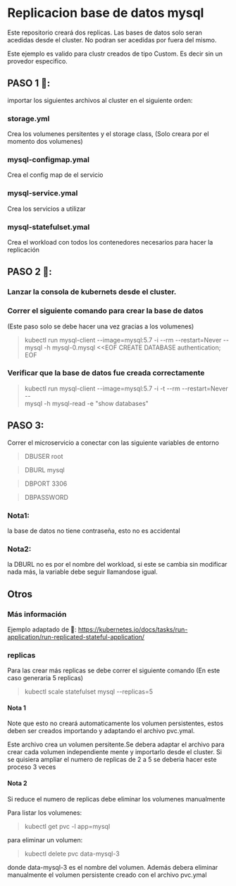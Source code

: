 # Replicacion base de datos mysql

Este repositorio creará dos replicas. Las bases de datos solo seran acedidas desde el cluster. No podran ser acedidas por fuera del mismo.

Este ejemplo es valido para clustr creados de tipo Custom. Es decir sin un provedor especifico.

## PASO 1 🔧:
importar los siguientes archivos al cluster en el siguiente orden:
 ### storage.yml
 Crea los volumenes persitentes y el storage class, (Solo creara por el momento dos volumenes)
 ### mysql-configmap.ymal
 Crea el config map de el servicio
 ### mysql-service.ymal
 Crea los servicios a utilizar
 ### mysql-statefulset.ymal
 Crea el workload con todos los contenedores necesarios para hacer la replicación

## PASO 2 🚀:
### Lanzar la consola de kubernets desde el cluster.
### Correr el siguiente comando para crear la base de datos

(Este paso solo se debe hacer una vez gracias a los volumenes)
 
> kubectl run mysql-client --image=mysql:5.7 -i --rm --restart=Never --\
  mysql -h mysql-0.mysql <<EOF
CREATE DATABASE authentication;
EOF 
 ### Verificar que la base de datos fue creada correctamente
 > kubectl run mysql-client --image=mysql:5.7 -i -t --rm --restart=Never --\
  mysql -h mysql-read -e "show databases"

## PASO 3:
Correr el microservicio a conectar con las siguiente variables de entorno

  > DBUSER	root 
  
  > DBURL	mysql 
  
  > DBPORT	3306 
  
  > DBPASSWORD	 
  
  ### Nota1: 
  la base de datos no tiene contraseña, esto no es accidental 
  ### Nota2: 
  la DBURL no es por el nombre del workload, si este se cambia sin modificar nada más, la variable debe seguir llamandose igual.


## Otros
### Más información
 Ejemplo adaptado de 📖:
https://kubernetes.io/docs/tasks/run-application/run-replicated-stateful-application/

### replicas
Para las crear más replicas se debe correr el siguiente comando (En este caso generaria 5 replicas)
>kubectl scale statefulset mysql  --replicas=5

#### Nota 1
Note que esto no creará automaticamente los volumen persistentes, estos deben ser creados importando y adaptando el archivo pvc.ymal.

Este archivo crea un volumen persitente.Se debera adaptar el archivo para crear cada volumen independiente mente y importarlo desde el cluster. Si se quisiera ampliar el numero de replicas de 2 a 5 se deberia hacer este proceso 3 veces

#### Nota 2
Si reduce el numero de replicas debe eliminar los volumenes manualmente

Para listar los volumenes:
> kubectl get pvc -l app=mysql

para eliminar un volumen:

> kubectl delete pvc data-mysql-3

 donde data-mysql-3 es el nombre del volumen. Además debera eliminar manualmente el volumen persistente creado con el archivo pvc.ymal
